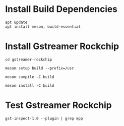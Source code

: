# Install Build Dependencies

```shell
apt update
apt install meson, build-essential
```

# Install Gstreamer Rockchip

```shell
cd gstreamer-rockchip

meson setup build --prefix=/usr

meson compile -C build

meson install -C build
```

# Test Gstreamer Rockchip

```shell
gst-inspect-1.0 --plugin | grep mpp
```
